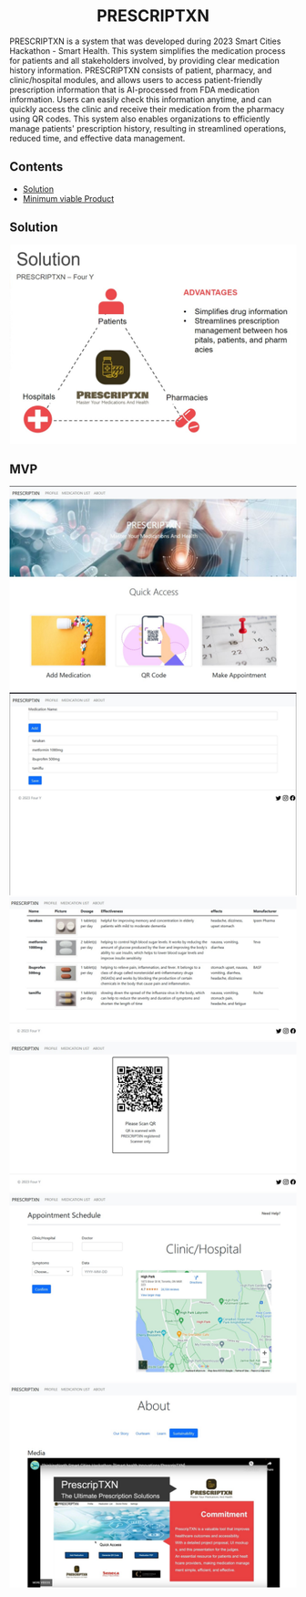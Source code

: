 <h1 align="center">
    PRESCRIPTXN
</h1>

PRESCRIPTXN is a system that was developed during 2023 Smart Cities Hackathon - Smart Health. This system simplifies the medication process for patients and all stakeholders involved, by providing clear medication history information. PRESCRIPTXN consists of patient, pharmacy, and clinic/hospital modules, and allows users to access patient-friendly prescription information that is AI-processed from FDA medication information. Users can easily check this information anytime, and can quickly access the clinic and receive their medication from the pharmacy using QR codes. This system also enables organizations to efficiently manage patients' prescription history, resulting in streamlined operations, reduced time, and effective data management.

## Contents

- [Solution](#-Solution)
- [Minimum viable Product](#-MVP)

## Solution

<img src="docs/ppt.jpg" width="1000">

## MVP

<img src="docs/main.jpg">

<img src="docs/add.jpg">

<img src="docs/list.jpg">

<img src="docs/barcode.jpg">

<img src="docs/app.jpg">

<img src="docs/about.jpg">

